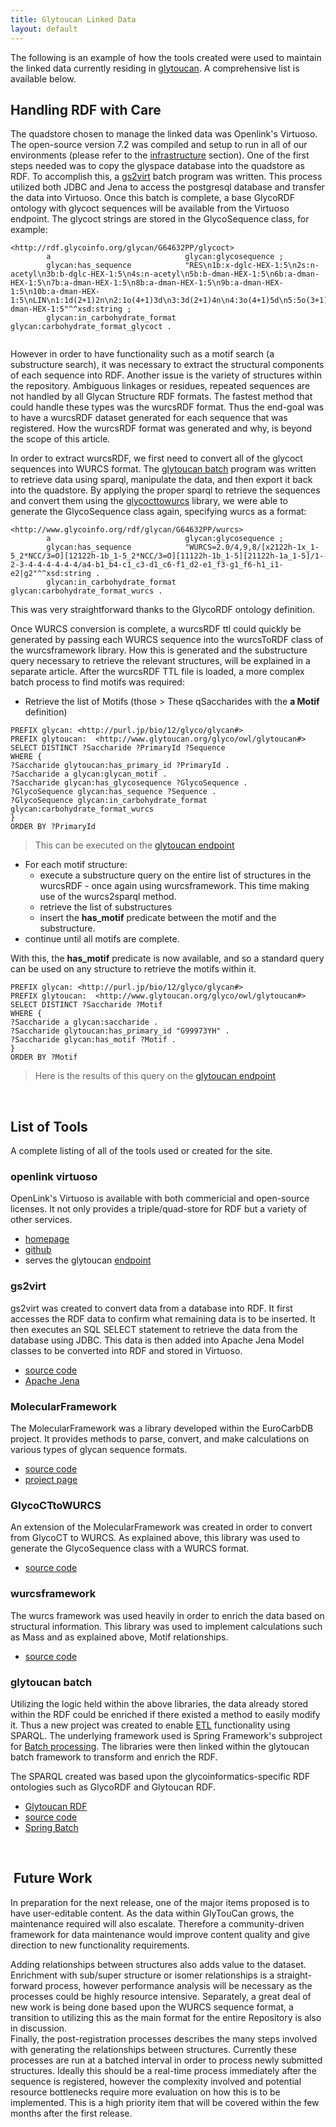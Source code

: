 ```yaml
---
title: Glytoucan Linked Data
layout: default
---
```


The following is an example of how the tools created were used to maintain the linked data currently residing in [glytoucan](http://glytoucan.org).  A comprehensive list is available below.

## Handling RDF with Care

The quadstore chosen to manage the linked data was Openlink's Virtuoso.  The open-source version 7.2 was compiled and setup to run in all of our environments (please refer to the [infrastructure](infrastructure) section).  One of the first steps needed was to copy the glyspace database into the quadstore as RDF.  To accomplish this, a [gs2virt](https://bitbucket.org/glycosw/gs2virt) batch program was written.  This process utilized both JDBC and Jena to access the postgresql database and transfer the data into Virtuoso.  Once this batch is complete, a base GlycoRDF ontology with glycoct sequences will be available from the Virtuoso endpoint.  The glycoct strings are stored in the GlycoSequence class, for example:

```sparql
<http://rdf.glycoinfo.org/glycan/G64632PP/glycoct>
        a                              glycan:glycosequence ;
        glycan:has_sequence            "RES\n1b:x-dglc-HEX-1:5\n2s:n-acetyl\n3b:b-dglc-HEX-1:5\n4s:n-acetyl\n5b:b-dman-HEX-1:5\n6b:a-dman-HEX-1:5\n7b:a-dman-HEX-1:5\n8b:a-dman-HEX-1:5\n9b:a-dman-HEX-1:5\n10b:a-dman-HEX-1:5\nLIN\n1:1d(2+1)2n\n2:1o(4+1)3d\n3:3d(2+1)4n\n4:3o(4+1)5d\n5:5o(3+1)6d\n6:6o(2+1)7d\n7:5o(6+1)8d\n8:8o(3+1)9d\n9:8o(6+1)10d\nUND\nUND1:100.0:100.0\nParentIDs:7|9\nSubtreeLinkageID1:o(2+1)d\nRES\n11b:a-dman-HEX-1:5"^^xsd:string ;
        glycan:in_carbohydrate_format  glycan:carbohydrate_format_glycoct .
        
```

However in order to have functionality such as a motif search (a substructure search), it was necessary to extract the structural components of each sequence into RDF.  Another issue is the variety of structures within the repository.  Ambiguous linkages or residues, repeated sequences are not handled by all Glycan Structure RDF formats.  The fastest method that could handle these types was the wurcsRDF format.  Thus the end-goal was to have a wurcsRDF dataset generated for each sequence that was registered.  How the wurcsRDF format was generated and why, is beyond the scope of this article.

In order to extract wurcsRDF, we first need to convert all of the glycoct sequences into WURCS format.  The [glytoucan batch](http://code.glytoucan.org/batch/) program was written to retrieve data using sparql, manipulate the data, and then export it back into the quadstore.  By applying the proper sparql to retrieve the sequences and convert them using the [glycocttowurcs](https://bitbucket.org/glycosw/glycocttowurcs) library, we were able to generate the GlycoSequence class again, specifying wurcs as a format:

```
<http://www.glycoinfo.org/rdf/glycan/G64632PP/wurcs>
        a                              glycan:glycosequence ;
        glycan:has_sequence            "WURCS=2.0/4,9,8/[x2122h-1x_1-5_2*NCC/3=O][12122h-1b_1-5_2*NCC/3=O][11122h-1b_1-5][21122h-1a_1-5]/1-2-3-4-4-4-4-4-4/a4-b1_b4-c1_c3-d1_c6-f1_d2-e1_f3-g1_f6-h1_i1-e2|g2"^^xsd:string .
        glycan:in_carbohydrate_format  glycan:carbohydrate_format_wurcs .
```

This was very straightforward thanks to the GlycoRDF ontology definition.

Once WURCS conversion is complete, a wurcsRDF ttl could quickly be generated by passing each WURCS sequence into the wurcsToRDF class of the wurcsframework library.  How this is generated and the substructure query necessary to retrieve the relevant structures, will be explained in a separate article.
After the wurcsRDF TTL file is loaded, a more complex batch process to find motifs was required:

* Retrieve the list of Motifs (those > These qSaccharides with the **a Motif** definition)

```sparql
PREFIX glycan: <http://purl.jp/bio/12/glyco/glycan#>
PREFIX glytoucan:  <http://www.glytoucan.org/glyco/owl/glytoucan#>
SELECT DISTINCT ?Saccharide ?PrimaryId ?Sequence
WHERE {
?Saccharide glytoucan:has_primary_id ?PrimaryId .
?Saccharide a glycan:glycan_motif .
?Saccharide glycan:has_glycosequence ?GlycoSequence .
?GlycoSequence glycan:has_sequence ?Sequence .
?GlycoSequence glycan:in_carbohydrate_format glycan:carbohydrate_format_wurcs
}
ORDER BY ?PrimaryId
```

> This can be executed on the [glytoucan endpoint](http://ts.glytoucan.org/sparql)

* For each motif structure:
  * execute a substructure query on the entire list of structures in the wurcsRDF - once again using wurcsframework.  This time making use of the wurcs2sparql method.
  * retrieve the list of substructures
  * insert the **has_motif** predicate between the motif and the substructure.
* continue until all motifs are complete.

With this, the **has_motif** predicate is now available, and so a standard query can be used on any structure to retrieve the motifs within it.

```sparql
PREFIX glycan: <http://purl.jp/bio/12/glyco/glycan#>
PREFIX glytoucan:  <http://www.glytoucan.org/glyco/owl/glytoucan#>
SELECT DISTINCT ?Saccharide ?Motif
WHERE {
?Saccharide a glycan:saccharide .
?Saccharide glytoucan:has_primary_id "G99973YH" .
?Saccharide glycan:has_motif ?Motif .
}
ORDER BY ?Motif
```

> Here is the results of this query on the [glytoucan endpoint](http://ts.glytoucan.org/sparql?default-graph-uri=&query=PREFIX+glycan%3A+%3Chttp%3A%2F%2Fpurl.jp%2Fbio%2F12%2Fglyco%2Fglycan%23%3E%0D%0APREFIX+glytoucan%3A++%3Chttp%3A%2F%2Fwww.glytoucan.org%2Fglyco%2Fowl%2Fglytoucan%23%3E%0D%0ASELECT+DISTINCT+%3FSaccharide+%3FMotif%0D%0AWHERE+%7B%0D%0A%3FSaccharide+a+glycan%3Asaccharide+.%0D%0A%3FSaccharide+glytoucan%3Ahas_primary_id+%22G99973YH%22+.%0D%0A%3FSaccharide+glycan%3Ahas_motif+%3FMotif+.%0D%0A%7D%0D%0AORDER+BY+%3FMotif&format=text%2Fhtml&timeout=0&debug=on)

<br>

## List of Tools

A complete listing of all of the tools used or created for the site.

### openlink virtuoso
OpenLink's Virtuoso is available with both commericial and open-source licenses.  It not only provides a triple/quad-store for RDF but a variety of other services.

* [homepage](http://virtuoso.openlinksw.com/dataspace/doc/dav/wiki/Main/)
* [github](https://github.com/openlink/virtuoso-opensource)
* serves the glytoucan [endpoint](http://ts.glytoucan.org/sparql)

### gs2virt
gs2virt was created to convert data from a database into RDF.  It first accesses the RDF data to confirm what remaining data is to be inserted.  It then executes an SQL SELECT statement to retrieve the data from the database using JDBC.  This data is then added into Apache Jena Model classes to be converted into RDF and stored in Virtuoso.

* [source code](https://bitbucket.org/glycosw/gs2virt)
* [Apache Jena](https://jena.apache.org/)

### MolecularFramework
The MolecularFramework was a library developed within the EuroCarbDB project.  It provides methods to parse, convert, and make calculations on various types of glycan sequence formats.

* [source code](https://bitbucket.org/glycosw/eurocarbmolecularframework)
* [project page](http://code.glycoinfo.org/MolecularFramework/)

### GlycoCTtoWURCS
An extension of the MolecularFramework was created in order to convert from GlycoCT to WURCS.  As explained above, this library was used to generate the GlycoSequence class with a WURCS format.

* [source code](https://bitbucket.org/glycosw/glycocttowurcs)

### wurcsframework
The wurcs framework was used heavily in order to enrich the data based on structural information.  This library was used to implement calculations such as Mass and as explained above, Motif relationships.

* [source code](https://bitbucket.org/glycosw/wurcsframework)

### glytoucan batch
Utilizing the logic held within the above libraries, the data already stored within the RDF could be enriched if there existed a method to easily modify it.  Thus a new project was created to enable [ETL](http://en.wikipedia.org/wiki/Extract,_transform,_load) functionality using SPARQL.  The underlying framework used is Spring Framework's subproject for [Batch processing](http://projects.spring.io/spring-batch/).  The libraries were then linked within the glytoucan batch framework to transform and enrich the RDF.

The SPARQL created was based upon the glycoinformatics-specific RDF ontologies such as GlycoRDF and Glytoucan RDF.

  * [Glytoucan RDF](ontology)
  * [source code](http://code.glytoucan.org/batch/)
  * [Spring Batch](http://projects.spring.io/spring-batch/)
  
<br>
  
## <a name="futurework">&nbsp;</a>Future Work

In preparation for the next release, one of the major items proposed is to have user-editable content.  As the data within GlyTouCan grows, the maintenance required will also escalate.  Therefore a community-driven framework for data maintenance would improve content quality and give direction to new functionality requirements.

  Adding relationships between structures also adds value to the dataset.  Enrichment with sub/super structure or isomer relationships is a straight-forward process, however performance analysis will be necessary as the processes could be highly resource intensive.
  Separately, a great deal of new work is being done based upon the WURCS sequence format, a transition to utilizing this as the main format for the entire Repository is also in discussion.  
  Finally, the post-registration processes describes the many steps involved with generating the relationships between structures.  Currently these processes are run at a batched interval in order to process newly submitted structures.  Ideally this should be a real-time process immediately after the sequence is registered, however the complexity involved and potential resource bottlenecks require more evaluation on how this is to be implemented.  This is a high priority item that will be covered within the few months after the first release.

